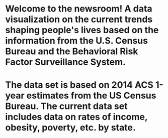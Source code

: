 # Welcome to the newsroom! A  data visualization on the current trends shaping people's lives based on the  information from the U.S. Census Bureau and the Behavioral Risk Factor Surveillance System.

# The data set is based on 2014 ACS 1-year estimates from the US Census Bureau. The current data set includes data on rates of income, obesity, poverty, etc. by state.
